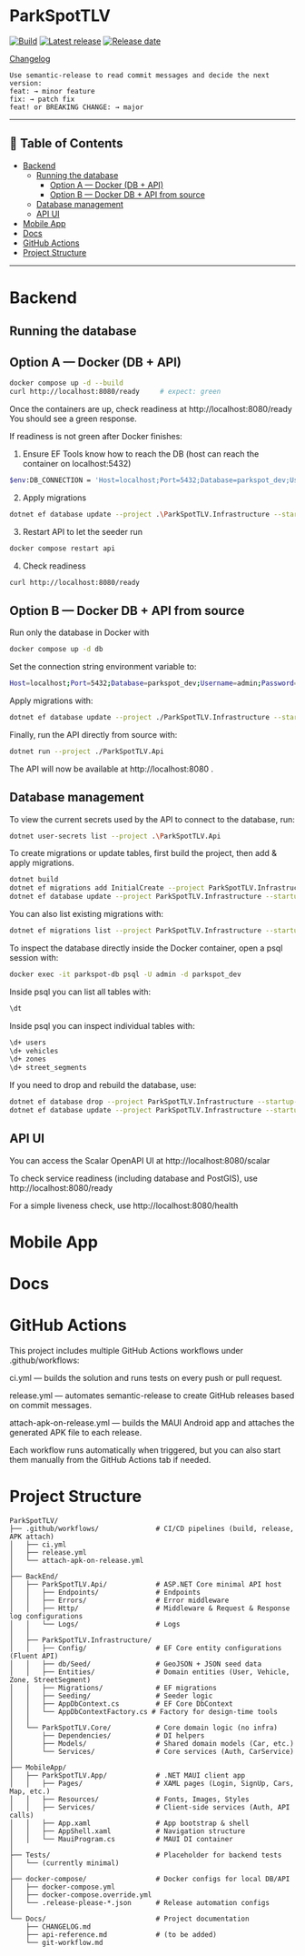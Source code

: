 ﻿# ParkSpotTLV

<!-- Status & releases -->
[![Build](https://img.shields.io/github/actions/workflow/status/gwchar2/ParkSpotTLV/ci.yml?branch=main&label=Build)](https://github.com/gwchar2/ParkSpotTLV/actions/workflows/ci.yml)
[![Latest release](https://img.shields.io/github/v/release/gwchar2/ParkSpotTLV?include_prereleases&sort=semver)](https://github.com/gwchar2/ParkSpotTLV/releases)
[![Release date](https://img.shields.io/github/release-date-pre/gwchar2/ParkSpotTLV)](https://github.com/gwchar2/ParkSpotTLV/releases/latest)


[Changelog](./CHANGELOG.md)
```
Use semantic-release to read commit messages and decide the next version:
feat: → minor feature
fix: → patch fix
feat! or BREAKING CHANGE: → major
```

---

## 📑 Table of Contents

- [Backend](#backend)
  - [Running the database](#running-the-database)
    - [Option A — Docker (DB + API)](#option-a--docker-db--api)
    - [Option B — Docker DB + API from source](#option-b--docker-db--api-from-source)
  - [Database management](#database-management)
  - [API UI](#api-ui)
- [Mobile App](#mobile-app)
- [Docs](#docs)
- [GitHub Actions](#github-actions)
- [Project Structure](#project-structure)

---


# Backend

## Running the database

## Option A — Docker (DB + API)

```bash
docker compose up -d --build
curl http://localhost:8080/ready     # expect: green
```

Once the containers are up, check readiness at http://localhost:8080/ready
You should see a green response.

If readiness is not green after Docker finishes:

1) Ensure EF Tools know how to reach the DB (host can reach the container on localhost:5432)
```bash
$env:DB_CONNECTION = 'Host=localhost;Port=5432;Database=parkspot_dev;Username=admin;Password=admin'
```

2) Apply migrations
```bash
dotnet ef database update --project .\ParkSpotTLV.Infrastructure --startup-project .\ParkSpotTLV.Api
```

3) Restart API to let the seeder run
```bash
docker compose restart api
```

4) Check readiness
```bash
curl http://localhost:8080/ready
```


## Option B — Docker DB + API from source

Run only the database in Docker with 
```bash
docker compose up -d db
```

Set the connection string environment variable to:
```bash
Host=localhost;Port=5432;Database=parkspot_dev;Username=admin;Password=admin
```

Apply migrations with:
```bash
dotnet ef database update --project ./ParkSpotTLV.Infrastructure --startup-project ./ParkSpotTLV.Api
```

Finally, run the API directly from source with:
```bash
dotnet run --project ./ParkSpotTLV.Api
```

The API will now be available at http://localhost:8080
.

## Database management

To view the current secrets used by the API to connect to the database, run:
```bash
dotnet user-secrets list --project .\ParkSpotTLV.Api
```

To create migrations or update tables, first build the project, then add & apply migrations. 
```bash
dotnet build
dotnet ef migrations add InitialCreate --project ParkSpotTLV.Infrastructure --startup-project ParkSpotTLV.Api
dotnet ef database update --project ParkSpotTLV.Infrastructure --startup-project ParkSpotTLV.Api
```

You can also list existing migrations with:
```bash
dotnet ef migrations list --project ParkSpotTLV.Infrastructure --startup-project ParkSpotTLV.Api
```

To inspect the database directly inside the Docker container, open a psql session with:
```bash
docker exec -it parkspot-db psql -U admin -d parkspot_dev
```

Inside psql you can list all tables with:
```bash
\dt
```

Inside psql you can inspect individual tables with:
```bash
\d+ users
\d+ vehicles
\d+ zones
\d+ street_segments
```

If you need to drop and rebuild the database, use:
```bash
dotnet ef database drop --project ParkSpotTLV.Infrastructure --startup-project ParkSpotTLV.Api
dotnet ef database update --project ParkSpotTLV.Infrastructure --startup-project ParkSpotTLV.Api
```

## API UI
You can access the Scalar OpenAPI UI at http://localhost:8080/scalar

To check service readiness (including database and PostGIS), use http://localhost:8080/ready

For a simple liveness check, use http://localhost:8080/health


# Mobile App

# Docs

# GitHub Actions

This project includes multiple GitHub Actions workflows under .github/workflows:

ci.yml — builds the solution and runs tests on every push or pull request.

release.yml — automates semantic-release to create GitHub releases based on commit messages.

attach-apk-on-release.yml — builds the MAUI Android app and attaches the generated APK file to each release.

Each workflow runs automatically when triggered, but you can also start them manually from the GitHub Actions tab if needed.


# Project Structure

```
ParkSpotTLV/
├── .github/workflows/				# CI/CD pipelines (build, release, APK attach)
│   ├── ci.yml
│   ├── release.yml
│   └── attach-apk-on-release.yml
│
├── BackEnd/
│   ├── ParkSpotTLV.Api/			# ASP.NET Core minimal API host
│   │   ├── Endpoints/				# Endpoints
│   │   ├── Errors/					# Error middleware
│   │   ├── Http/					# Middleware & Request & Response log configurations
│   │   └── Logs/					# Logs
│   │
│   ├── ParkSpotTLV.Infrastructure/
│   │   ├── Config/					# EF Core entity configurations (Fluent API)
│   │   ├── db/Seed/				# GeoJSON + JSON seed data
│   │   ├── Entities/				# Domain entities (User, Vehicle, Zone, StreetSegment)
│   │   ├── Migrations/				# EF migrations
│   │   ├── Seeding/				# Seeder logic
│   │   ├── AppDbContext.cs			# EF Core DbContext
│   │   └── AppDbContextFactory.cs # Factory for design-time tools
│   │
│   └── ParkSpotTLV.Core/			# Core domain logic (no infra)
│       ├── Dependencies/			# DI helpers
│       ├── Models/					# Shared domain models (Car, etc.)
│       └── Services/				# Core services (Auth, CarService)
│
├── MobileApp/
│   ├── ParkSpotTLV.App/			# .NET MAUI client app
│   │   ├── Pages/					# XAML pages (Login, SignUp, Cars, Map, etc.)
│   │   ├── Resources/				# Fonts, Images, Styles
│   │   ├── Services/				# Client-side services (Auth, API calls)
│   │   ├── App.xaml				# App bootstrap & shell
│   │   ├── AppShell.xaml			# Navigation structure
│   │   └── MauiProgram.cs			# MAUI DI container
│
├── Tests/							# Placeholder for backend tests
│   └── (currently minimal)
│
├── docker-compose/					# Docker configs for local DB/API
│   ├── docker-compose.yml
│   ├── docker-compose.override.yml
│   └── .release-please-*.json		# Release automation configs
│
└── Docs/							# Project documentation
    ├── CHANGELOG.md
    ├── api-reference.md			# (to be added)
    └── git-workflow.md
```
